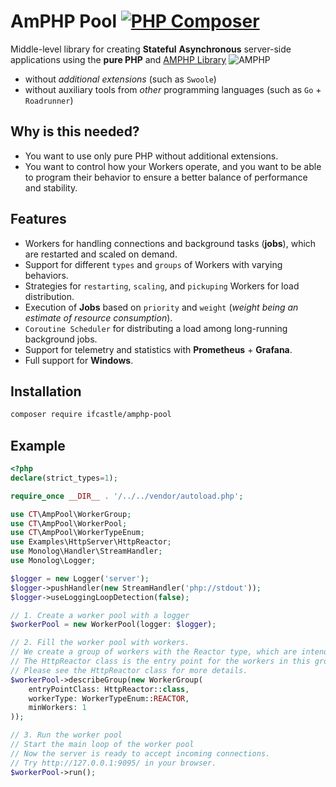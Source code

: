 # AmPHP Pool [![PHP Composer](https://github.com/EdmondDantes/amphp-pool/actions/workflows/php.yml/badge.svg)](https://github.com/EdmondDantes/amphp-pool/actions/workflows/php.yml)

Middle-level library for creating **Stateful** **Asynchronous** server-side applications
using the **pure PHP** and [AMPHP Library](https://github.com/amphp) ![AMPHP](https://avatars.githubusercontent.com/u/8865682?s=50&v=4)

* without *additional extensions* (such as `Swoole`)
* without auxiliary tools from *other* programming languages (such as `Go` + `Roadrunner`)

## Why is this needed?

* You want to use only pure PHP without additional extensions.
* You want to control how your Workers operate, 
and you want to be able to program their behavior to ensure a better balance of performance and stability.

## Features

* Workers for handling connections and background tasks (**jobs**), which are restarted and scaled on demand.
* Support for different `types` and `groups` of Workers with varying behaviors. 
* Strategies for `restarting`, `scaling`, and `pickuping` Workers for load distribution.
* Execution of **Jobs** based on `priority` and `weight` (*weight being an estimate of resource consumption*).
* `Coroutine Scheduler` for distributing a load among long-running background jobs.
* Support for telemetry and statistics with **Prometheus** + **Grafana**.
* Full support for **Windows**.

## Installation

```bash
composer require ifcastle/amphp-pool
```

## Example

```php
<?php
declare(strict_types=1);

require_once __DIR__ . '/../../vendor/autoload.php';

use CT\AmpPool\WorkerGroup;
use CT\AmpPool\WorkerPool;
use CT\AmpPool\WorkerTypeEnum;
use Examples\HttpServer\HttpReactor;
use Monolog\Handler\StreamHandler;
use Monolog\Logger;

$logger = new Logger('server');
$logger->pushHandler(new StreamHandler('php://stdout'));
$logger->useLoggingLoopDetection(false);

// 1. Create a worker pool with a logger
$workerPool = new WorkerPool(logger: $logger);

// 2. Fill the worker pool with workers.
// We create a group of workers with the Reactor type, which are intended to handle incoming connections.
// The HttpReactor class is the entry point for the workers in this group.
// Please see the HttpReactor class for more details.
$workerPool->describeGroup(new WorkerGroup(
    entryPointClass: HttpReactor::class,
    workerType: WorkerTypeEnum::REACTOR,
    minWorkers: 1
));

// 3. Run the worker pool
// Start the main loop of the worker pool
// Now the server is ready to accept incoming connections.
// Try http://127.0.0.1:9095/ in your browser.
$workerPool->run();
```
